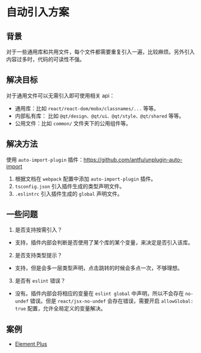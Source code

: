 # 自动引入方案

## 背景
对于一些通用库和共用文件，每个文件都需要重复引入一遍，比较麻烦。另外引入内容过多时，代码的可读性不强。

## 解决目标
对于通用文件可以无需引入即可使用相关 api：
  - 通用库：比如 `react/react-dom/mobx/classnames/...` 等等。
  - 内部私有库： 比如 `@qt/design、@qt/ui、@qt/style、@qt/shared` 等等。
  - 公用文件：比如 `common/` 文件夹下的公用组件等。 

## 解决方法
使用 `auto-import-plugin` 插件：https://github.com/antfu/unplugin-auto-import
  1. 根据文档在 `webpack` 配置中添加 `auto-import-plugin` 插件。
  2. `tsconfig.json` 引入插件生成的类型声明文件。
  3. `.eslintrc` 引入插件生成的 `global` 声明文件。

## 一些问题
1. 是否支持按需引入？
  - 支持，插件内部会判断是否使用了某个库的某个变量，来决定是否引入该库。

2. 是否支持类型提示？
  - 支持，但是会多一层类型声明，点击跳转的时候会多点一次，不够理想。

3. 是否有 `eslint` 错误？
  - 没有。插件内部会将相应的变量在 `eslint global` 中声明，所以不会存在 `no-undef` 错误。但是 `react/jsx-no-undef` 会存在错误，需要开启 `allowGlobal: true` 配置，允许全局定义的变量解决。

## 案例
  - [Element Plus](https://element-plus.org/zh-CN/guide/quickstart.html#%E6%8C%89%E9%9C%80%E5%AF%BC%E5%85%A5)
